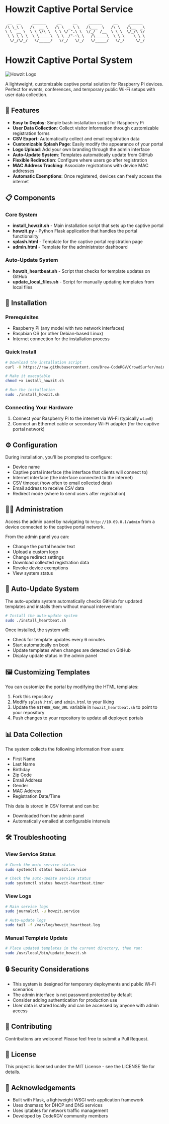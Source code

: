 # Howzit Captive Portal Service
```
 __  __     ______     __     __     ______     __     ______    
/\ \_\ \   /\  __ \   /\ \  _ \ \   /\___  \   /\ \   /\__  _\   
\ \  __ \  \ \ \/\ \  \ \ \/ ".\ \  \/_/  /__  \ \ \  \/_/\ \/   
 \ \_\ \_\  \ \_____\  \ \__/".~\_\   /\_____\  \ \_\    \ \_\   
  \/_/\/_/   \/_____/   \/_/   \/_/   \/_____/   \/_/     \/_/
```

# Howzit Captive Portal System

![Howzit Logo](https://github.com/Drew-CodeRGV/CrowdSurfer/raw/main/logo.png)

A lightweight, customizable captive portal solution for Raspberry Pi devices. Perfect for events, conferences, and temporary public Wi-Fi setups with user data collection.

## 🌟 Features

- **Easy to Deploy**: Simple bash installation script for Raspberry Pi
- **User Data Collection**: Collect visitor information through customizable registration forms
- **CSV Export**: Automatically collect and email registration data
- **Customizable Splash Page**: Easily modify the appearance of your portal
- **Logo Upload**: Add your own branding through the admin interface
- **Auto-Update System**: Templates automatically update from GitHub
- **Flexible Redirection**: Configure where users go after registration
- **MAC Address Tracking**: Associate registrations with device MAC addresses
- **Automatic Exemptions**: Once registered, devices can freely access the internet

## 📋 Components

### Core System

- **install_howzit.sh** - Main installation script that sets up the captive portal
- **howzit.py** - Python Flask application that handles the portal functionality
- **splash.html** - Template for the captive portal registration page
- **admin.html** - Template for the administrator dashboard

### Auto-Update System

- **howzit_heartbeat.sh** - Script that checks for template updates on GitHub
- **update_local_files.sh** - Script for manually updating templates from local files

## 🔧 Installation

### Prerequisites

- Raspberry Pi (any model with two network interfaces)
- Raspbian OS (or other Debian-based Linux)
- Internet connection for the installation process

### Quick Install

```bash
# Download the installation script
curl -O https://raw.githubusercontent.com/Drew-CodeRGV/CrowdSurfer/main/install_howzit.sh

# Make it executable
chmod +x install_howzit.sh

# Run the installation
sudo ./install_howzit.sh
```

### Connecting Your Hardware

1. Connect your Raspberry Pi to the internet via Wi-Fi (typically `wlan0`)
2. Connect an Ethernet cable or secondary Wi-Fi adapter (for the captive portal network)

## ⚙️ Configuration

During installation, you'll be prompted to configure:

- Device name
- Captive portal interface (the interface that clients will connect to)
- Internet interface (the interface connected to the internet)
- CSV timeout (how often to email collected data)
- Email address to receive CSV data
- Redirect mode (where to send users after registration)

## 👩‍💻 Administration

Access the admin panel by navigating to `http://10.69.0.1/admin` from a device connected to the captive portal network.

From the admin panel you can:
- Change the portal header text
- Upload a custom logo
- Change redirect settings
- Download collected registration data
- Revoke device exemptions
- View system status

## 🔄 Auto-Update System

The auto-update system automatically checks GitHub for updated templates and installs them without manual intervention:

```bash
# Install the auto-update system
sudo ./install_heartbeat.sh
```

Once installed, the system will:
- Check for template updates every 6 minutes
- Start automatically on boot
- Update templates when changes are detected on GitHub
- Display update status in the admin panel

## 🖼️ Customizing Templates

You can customize the portal by modifying the HTML templates:

1. Fork this repository
2. Modify `splash.html` and `admin.html` to your liking
3. Update the `GITHUB_RAW_URL` variable in `howzit_heartbeat.sh` to point to your repository
4. Push changes to your repository to update all deployed portals

## 📊 Data Collection

The system collects the following information from users:
- First Name
- Last Name
- Birthday
- Zip Code
- Email Address
- Gender
- MAC Address
- Registration Date/Time

This data is stored in CSV format and can be:
- Downloaded from the admin panel
- Automatically emailed at configurable intervals

## 🛠️ Troubleshooting

### View Service Status

```bash
# Check the main service status
sudo systemctl status howzit.service

# Check the auto-update service status
sudo systemctl status howzit-heartbeat.timer
```

### View Logs

```bash
# Main service logs
sudo journalctl -u howzit.service

# Auto-update logs
sudo tail -f /var/log/howzit_heartbeat.log
```

### Manual Template Update

```bash
# Place updated templates in the current directory, then run:
sudo /usr/local/bin/update_howzit.sh
```

## 🔒 Security Considerations

- This system is designed for temporary deployments and public Wi-Fi scenarios
- The admin interface is not password protected by default
- Consider adding authentication for production use
- User data is stored locally and can be accessed by anyone with admin access

## 🤝 Contributing

Contributions are welcome! Please feel free to submit a Pull Request.

## 📄 License

This project is licensed under the MIT License - see the LICENSE file for details.

## 👏 Acknowledgements

- Built with Flask, a lightweight WSGI web application framework
- Uses dnsmasq for DHCP and DNS services
- Uses iptables for network traffic management
- Developed by CodeRGV community members


